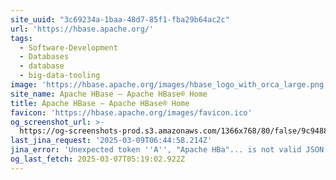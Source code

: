 ```yaml
---
site_uuid: "3c69234a-1baa-48d7-85f1-fba29b64ac2c"
url: 'https://hbase.apache.org/'
tags:
  - Software-Development
  - Databases
  - database
  - big-data-tooling
image: 'https://hbase.apache.org/images/hbase_logo_with_orca_large.png'
site_name: Apache HBase – Apache HBase® Home
title: Apache HBase – Apache HBase® Home
favicon: 'https://hbase.apache.org/images/favicon.ico'
og_screenshot_url: >-
  https://og-screenshots-prod.s3.amazonaws.com/1366x768/80/false/9c9488ef9d6ea70accf4c031bedb08710a5dcbaee87e77c4eba3f86e9465b98a.jpeg
last_jina_request: '2025-03-09T06:44:58.214Z'
jina_error: 'Unexpected token ''A'', "Apache HBa"... is not valid JSON'
og_last_fetch: 2025-03-07T05:19:02.922Z
---
```


